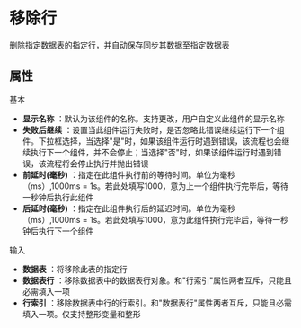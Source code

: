 # 移除行

删除指定数据表的指定行，并自动保存同步其数据至指定数据表

## 属性
基本
- **显示名称** ：默认为该组件的名称。支持更改，用户自定义此组件的显示名称
- **失败后继续** ：设置当此组件运行失败时，是否忽略此错误继续运行下一个组件。下拉框选择，当选择"是"时，如果该组件运行时遇到错误，该流程也会继续执行下一个组件，并不会停止；当选择"否"时，如果该组件运行时遇到错误，该流程将会停止执行并抛出错误
- **前延时(毫秒)** ：指定在此组件执行前的等待时间。单位为毫秒（ms）,1000ms = 1s。若此处填写1000，意为上一个组件执行完毕后，等待一秒钟后执行此组件
- **后延时(毫秒)** ：指定在此组件执行后的延迟时间。单位为毫秒（ms）,1000ms = 1s。若此处填写1000，意为此组件执行完毕后，等待一秒钟后执行下一个组件


输入

- **数据表** ：将移除此表的指定行
- **数据表行** ：移除数据表中的数据表行对象。和&quot;行索引&quot;属性两者互斥，只能且必需填入一项
- **行索引** ：移除数据表中行的行索引。和&quot;数据表行&quot;属性两者互斥，只能且必需填入一项。仅支持整形变量和整形
